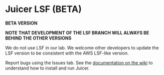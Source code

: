 # Juicer LSF (BETA)

**BETA VERSION**

**NOTE THAT DEVELOPMENT OF THE LSF BRANCH WILL ALWAYS BE BEHIND THE OTHER VERSIONS**

We do not use LSF in our lab.  We welcome other developers to update the LSF version to be consistent with the AWS LSF-like version.

Report bugs using the Issues tab. See the [documentation on the wiki](https://github.com/aidenlab/juicer/wiki/Running-Juicer-on-a-cluster) to understand how to install and run Juicer.
